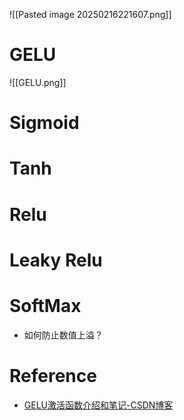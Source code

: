 ![[Pasted image 20250216221607.png]]
# GELU

![[GELU.png]]
# Sigmoid


# Tanh


# Relu


# Leaky Relu


# SoftMax
- 如何防止数值上溢？

# Reference
- [GELU激活函数介绍和笔记-CSDN博客](https://blog.csdn.net/kkxi123456/article/details/122694916)